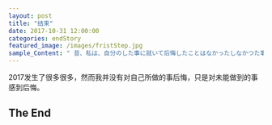 ```yaml
---
layout: post
title: "结束"
date: 2017-10-31 12:00:00
categories: endStory
featured_image: /images/fristStep.jpg
sample_Content: " 昔、私は、自分のした事に就いて后悔したことはなかったしなかつた事に就いてのみ、何时も后悔を感じていた "
---
```


2017发生了很多很多，然而我并没有对自己所做的事后悔，只是对未能做到的事感到后悔。


<!-- # FirstStep
学习，生活，娱乐，然后还有梦想。时间将我的意志消磨殆尽，我可以做很多别人无法做到的事情，然后这又能说明什么呢?这绝非我所追求的世界，我好像已经困在现在这个环境中了，无法动弹，无法前进。但是我已经不是那个趴在泥水里无法动弹的人了，我已经站起来了。

>「私の人生が予定通りに行ったことなんて、一度もなかった。故に想定範囲内。」

## DeBug
究竟发生了什么呢？也许并不是多么光彩的事情，然而这才是每个人的真实。

- A的脱逃
- B的守望
- C的尝试
- D的渴求
- E的麻木
- F的觉醒
- G的嘲笑
 -->
## The End


